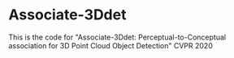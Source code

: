 # Associate-3Ddet
This is the code for "Associate-3Ddet: Perceptual-to-Conceptual association for 3D Point Cloud Object Detection" CVPR 2020
